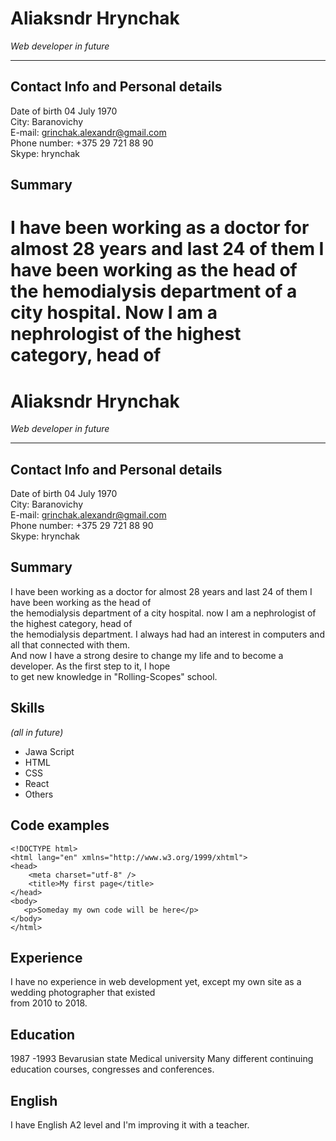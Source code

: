 
# Aliaksndr Hrynchak

_Web developer in future_

---

## Contact Info and Personal details

Date of birth 04 July 1970  
 City: Baranovichy  
 E-mail: grinchak.alexandr@gmail.com  
 Phone number: +375 29 721 88 90  
 Skype: hrynchak

## Summary

I have been working as a doctor for almost 28 years and last 24 of them I have been working as the head of  
 the hemodialysis department of a city hospital. Now I am a nephrologist of the highest category, head of  
=======
# Aliaksndr Hrynchak #
*Web developer in future*

***

## Contact Info and Personal details ## 
  Date of birth 04 July 1970   
  City: Baranovichy  
  E-mail: grinchak.alexandr@gmail.com  
  Phone number: +375 29 721 88 90  
  Skype: hrynchak  
  
  ## Summary ##   
 I have been working as a doctor for almost 28 years and last 24 of them I have been working as the head of  
 the hemodialysis department of a city hospital. now I am a nephrologist of the highest category, head of  
 the hemodialysis department. I always had had an interest in computers and all that connected with them.  
 And now I have a strong desire to change my life and to become a developer. As the first step to it, I hope  
 to get new knowledge in "Rolling-Scopes" school.

## Skills

_(all in future)_

- Jawa Script
- HTML
- CSS
- React
- Others

## Code examples

```
<!DOCTYPE html>
<html lang="en" xmlns="http://www.w3.org/1999/xhtml">
<head>
    <meta charset="utf-8" />
    <title>My first page</title>
</head>
<body>
   <p>Someday my own code will be here</p>
</body>
</html>
```

## Experience

I have no experience in web development yet, except my own site as a wedding photographer that existed  
from 2010 to 2018.

## Education

1987 -1993 Bevarusian state Medical university
Many different continuing education courses, congresses and conferences.

## English

I have English A2 level and I'm improving it with a teacher.
